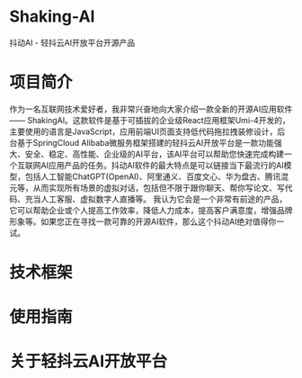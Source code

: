 # Shaking-AI
抖动AI - 轻抖云AI开放平台开源产品

# 项目简介
作为一名互联网技术爱好者，我非常兴奋地向大家介绍一款全新的开源AI应用软件 —— ShakingAI。这款软件是基于可插拔的企业级React应用框架Umi-4开发的，主要使用的语言是JavaScript，应用前端UI页面支持低代码拖拉拽装修设计，后台基于SpringCloud Alibaba微服务框架搭建的轻抖云AI开放平台是一款功能强大、安全、稳定、高性能、企业级的AI平台，该AI平台可以帮助您快速完成构建一个互联网AI应用产品的任务。抖动AI软件的最大特点是可以链接当下最流行的AI模型，包括人工智能ChatGPT(OpenAI)、阿里通义、百度文心、华为盘古、腾讯混元等，从而实现所有场景的虚拟对话，包括但不限于跟你聊天、帮你写论文、写代码、充当人工客服、虚拟数字人直播等。
我认为它会是一个非常有前途的产品，它可以帮助企业或个人提高工作效率，降低人力成本，提高客户满意度，增强品牌形象等。如果您正在寻找一款可靠的开源AI软件，那么这个抖动AI绝对值得你一试。

# 技术框架

# 使用指南

# 关于轻抖云AI开放平台



